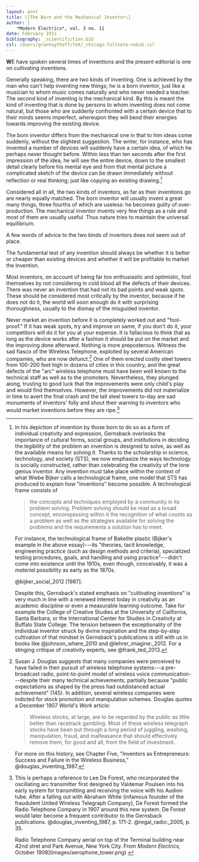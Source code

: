 ```yaml
---
layout: post
title: \[The Born and the Mechanical Inventor\]
author: |
    *Modern Electrics*, vol. 3 no. 11
date: February 1911
bibliography: _scientifiction.bib
csl: /Users/grantwythoff/TeX/_chicago-fullnote-nobib.csl
---
```


**W**E have spoken several times of inventions and the present editorial is one on cultivating inventions.

Generally speaking, there are two kinds of inventing.  One is achieved by the man who can't help inventing new things; he is a born inventor, just like a musician to whom music comes naturally and who never needed a teacher.  The second kind of inventing is the mechanical kind.  By this is meant the kind of inventing that is done by persons to whom inventing does not come natural, but those who are suddenly confronted with a certain device that to their minds seems imperfect, whereupon they will bend their energies towards improving the existing device.

The born inventor differs from the mechanical one in that to him ideas come suddenly, without the slightest suggestion.  The writer, for instance, who has invented a number of devices will suddenly have a certain idea, of which he perhaps never thought before.  Within less than ten seconds after the first impression of the idea, he will see the entire device, down to the smallest detail clearly before his mental eye and from that mental picture a complicated sketch of the device can be drawn immediately without reflection or real thinking; just like copying an existing drawing.[^soc]

Considered all in all, the two kinds of inventors, as far as their inventions go are nearly equally matched.  The born inventor will usually invent a great many things, three fourths of which are useless: he becomes guilty of over-production.  The mechanical inventor invents very few things as a rule and most of them are usually useful.  Thus nature tries to maintain the universal equilibrium.

A few words of advice to the two kinds of inventors does not seem out of place.

The fundamental test of any invention should always be whether it is better or cheaper than existing devices and whether it will be profitable to market the invention.

Most inventors, on account of being far too enthusiastic and optimistic, fool themselves by not considering in cold blood all the defects of their devices.  There was never an invention that had not its bad points and weak spots.  These should be considered most critically by the inventor, because if he does not do it, the world will soon enough do it with surprising thoroughness, usually to the dismay of the misguided inventor.

Never market an invention before it is completely worked out and "fool-proof."  If it has weak spots, try and improve on same, if you don't do it, your competitors will do it for you at your expense.  It is fallacious to think that as long as the device works after a fashion it should be put on the market and the improving done afterward.  Nothing is more preposterous.  Witness the sad fiasco of the Wireless Telephone, exploited by several American companies, who are now defunct.[^wir]  One of them erected costly steel towers from 100-200 feet high in dozens of cities in this country, and the great defects of the "arc" wireless telephone must have been well known to the technical staff as well as to the promoters.  Nevertheless, they plunged along, trusting to good luck that the improvements were only child's play and would find themselves.  However, the improvements did not materialize in time to avert the final crash and the tall steel towers to-day are sad monuments of inventors' folly and shout their warning to inventors who would market inventions before they are ripe.[^ant]

[^soc]:  In his depiction of invention by those born to do so as a form of individual creativity and expression, Gernsback overlooks the importance of cultural forms, social groups, and institutions in deciding the legibility of the problem an invention is designed to solve, as well as the available means for solving it.  Thanks to the scholarship in science, technology, and society (STS), we now emphasize the ways technology is socially constructed, rather than celebrating the creativity of the lone genius inventor.  Any invention must take place within the context of what Wiebe Bijker calls a technological frame, one model that STS has produced to explain how "inventions" become possible.  A technological frame consists of

    > the concepts and techniques employed by a community in its problem solving.  Problem solving should be read as a broad concept, encompassing within it the recognition of what counts as a problem as well as the strategies available for solving the problems and the requirements a solution has to meet.
    
    For instance, the technological frame of Bakelite plastic (Bijker's example in the above essay)---its "theories, tacit knowledge, engineering practice (such as design methods and criteria), specialized testing procedures, goals, and handling and using practice"---didn't come into existence until the 1910s, even though, conceivably, it was a *material* possibility as early as the 1870s.
    
    @bijker_social_2012 \[1987\].
    
    Despite this, Gernsback's stated emphasis on "cultivating inventions" is very much in line with a renewed interest today in creativity as an academic discipline or even a measurable learning outcome.  Take for example the College of Creative Studies at the University of California, Santa Barbara, or the International Center for Studies in Creativity at Buffalo State College.  The tension between the exceptionality of the individual inventor struck by divine inspiration and the step-by-step cultivation of that mindset in Gernsback's publications is still with us in books like @johnson_where_2010 and @lehrer_imagine:_2012.  For a stinging critique of creativity experts, see @frank_ted_2013.

[^wir]:  Susan J. Douglas suggests that many companies were perceived to have failed in their pursuit of wireless telephone systems---a pre-broadcast radio, point-to-point model of wireless voice communication---despite their many technical achievements, partially because "public expectations as shaped by the press had outdistanced actual achievement" (145).  In addition, several wireless companies were indicted for stock promotion and manipulation schemes.  Douglas quotes a December 1907 *World's Work* article:

    > Wireless stocks, at large, are to be regarded by the public as little better than racetrack gambling.  Most of these wireless telegraph stocks have been put through a long period of juggling, washing, manipulation, fraud, and malfeasance that should effectively remove them, for good and all, from the field of investment.

    For more on this history, see Chapter Five, "Inventors as Entrepreneurs: Success and Failure in the Wireless Business," @douglas_inventing_1987.

[^ant]:  This is perhaps a reference to Lee De Forest, who incorporated the oscillating arc transmitter first designed by Valdemar Poulsen into his early system for transmitting and receiving the voice with his Audion tube.  After a falling out with Abraham White (infamous founder of the fraudulent United Wireless Telegraph Company), De Forest formed the Radio Telephone Company in 1907 around this new system.  De Forest would later become a frequent contributor to the Gernsback publications.  @douglas_inventing_1987, p. 171-2.  @regal_radio:_2005, p. 35.

    Radio Telephone Company aerial on top of the Terminal building near 42nd stret and Park Avenue, New York City. From *Modern Electrics,* October 1908](images/aerophone_tower.png)  <!-- no figure -->